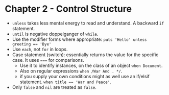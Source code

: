 # Chapter 2 - Control Structure

- `unless` takes less mental energy to read and understand. A backward `if` statement.
- `until` is negative doppelganger of `while`.
- Use the modifier forms where appropriate: `puts 'Hello' unless greeting == 'Bye'`
- Use `each`, not `for` in loops.
- Case statement (switch): essentially returns the value for the specific case. It uses `===` for comparisons.
  - Use it to identify instances, on the class of an object `when Document`.
  - Also on regular expressions `when /War And . */`.
  - if you supply your own conditions might as well use an if/elsif statement. `when title == 'War and Peace'`.
- Only `false` and `nil` are treated as `false`.
